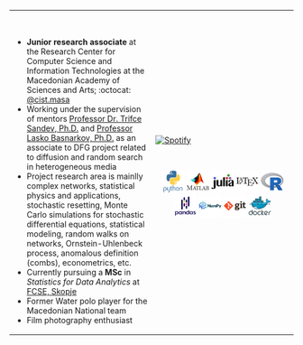 <table width="100%"> 
  <tr>
  <td width="50%">

&nbsp;<p align="center">
    <ul>
      <li> <b> Junior research associate</b> at the Research Center for Computer Science and Information Technologies at the Macedonian Academy of Sciences and Arts; :octocat: <a href="https://github.com/csit-masa">@cist.masa</a> </li> 
      <li> Working under the supervision of mentors <a href="https://scholar.google.com/citations?user=e3fBLUUAAAAJ&hl=en">Professor Dr. Trifce Sandev, Ph.D.</a> and <a href="https://scholar.google.com/citations?hl=en&user=rE6vD68AAAAJ">Professor Lasko Basnarkov, Ph.D.</a> as an associate to DFG project related to diffusion and random search in heterogeneous media </li>
    <li> Project research area is mainlly complex networks, statistical physics and applications, stochastic resetting, Monte Carlo simulations for stochastic differential equations, statistical modeling, random walks on networks, Ornstein-Uhlenbeck process, anomalous definition (combs), econometrics, etc. </li>
      <li> Currently pursuing a <b>MSc</b> in <i>Statistics for Data Analytics</i> at <a href="https://www.finki.ukim.mk/en">FCSE, Skopje</a> </li>
    <li> Former Water polo player for the Macedonian National team </li>
    <li> Film photography enthusiast </li>
    </ul>

  </p>
  </td>
    
    
  <td width="50%">


&nbsp; <br> [![Spotify](https://zelenkastiot.vercel.app/api/spotify?background_color=531f1f&border_color=ffffff)](https://open.spotify.com/user/31i6q3pm3mzg3zqw6ibtnv4bhr2y)
  
  <br> 
 
  <p align="center">
  <img src="https://github.com/devicons/devicon/blob/master/icons/python/python-original-wordmark.svg" title="Python" **alt="Python" width="40" height="40"/>
  <img alt="Matlab" width="40" height="40" src="https://raw.githubusercontent.com/github/explore/80688e429a7d4ef2fca1e82350fe8e3517d3494d/topics/matlab/matlab.png" /> 
  <img alt="Julia" width="40" height="40" src="https://github.com/devicons/devicon/blob/master/icons/julia/julia-original-wordmark.svg" /> 
  <img src="https://github.com/devicons/devicon/blob/master/icons/latex/latex-original.svg" title="LaTeX" **alt="latex" width="40" height="40"/>
  <img alt="R" width="40" height="40" src="https://github.com/devicons/devicon/blob/master/icons/r/r-original.svg" /> 
  <img src="https://github.com/devicons/devicon/blob/master/icons/pandas/pandas-original-wordmark.svg" title="Pandas" **alt="Pandas" width="40" height="40"/>
  <img src="https://github.com/devicons/devicon/blob/master/icons/numpy/numpy-original-wordmark.svg" title="Numpy" **alt="Numpy" width="40" height="40"/>
  <img src="https://github.com/devicons/devicon/blob/master/icons/git/git-original-wordmark.svg" title="Git" **alt="Git" width="40" height="40"/>
  <img src="https://github.com/devicons/devicon/blob/master/icons/docker/docker-original-wordmark.svg" title="Docker" width="40" height="40"/>

  </p>
</td>
</table>


